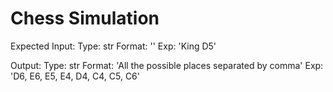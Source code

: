 # Chess Simulation

Expected Input:
Type: str
Format: '<piecename place>'
Exp: 'King D5'

Output:
Type: str
Format: 'All the possible places separated by comma'
Exp: 'D6, E6, E5, E4, D4, C4, C5, C6'
